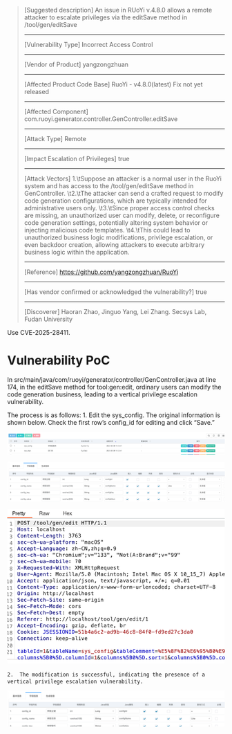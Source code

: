 > [Suggested description]
> An issue in RUoYi v.4.8.0 allows a remote attacker to escalate
> privileges via the editSave method in /tool/gen/editSave
>
> ------------------------------------------
>
> [Vulnerability Type]
> Incorrect Access Control
>
> ------------------------------------------
>
> [Vendor of Product]
> yangzongzhuan
>
> ------------------------------------------
>
> [Affected Product Code Base]
> RuoYi - v4.8.0(latest)  Fix not yet released
>
> ------------------------------------------
>
> [Affected Component]
> com.ruoyi.generator.controller.GenController.editSave
>
> ------------------------------------------
>
> [Attack Type]
> Remote
>
> ------------------------------------------
>
> [Impact Escalation of Privileges]
> true
>
> ------------------------------------------
>
> [Attack Vectors]
> 1.\tSuppose an attacker is a normal user in the RuoYi system and has access to the /tool/gen/editSave method in GenController.
> \t2.\tThe attacker can send a crafted request to modify code generation configurations, which are typically intended for administrative users only.
> \t3.\tSince proper access control checks are missing, an unauthorized user can modify, delete, or reconfigure code generation settings, potentially altering system behavior or injecting malicious code templates.
> \t4.\tThis could lead to unauthorized business logic modifications, privilege escalation, or even backdoor creation, allowing attackers to execute arbitrary business logic within the application.
>
> ------------------------------------------
>
> [Reference]
> https://github.com/yangzongzhuan/RuoYi
>
> ------------------------------------------
>
> [Has vendor confirmed or acknowledged the vulnerability?]
> true
>
> ------------------------------------------
>
> [Discoverer]
> Haoran Zhao, Jinguo Yang, Lei Zhang. Secsys Lab, Fudan University

Use CVE-2025-28411.


# Vulnerability PoC

In src/main/java/com/ruoyi/generator/controller/GenController.java at line 174, in the editSave method for tool:gen:edit, ordinary users can modify the code generation business, leading to a vertical privilege escalation vulnerability.

The process is as follows:
	1.	Edit the sys_config. The original information is shown below. Check the first row’s config_id for editing and click “Save.”

![alt text](image/image-46.png)

![alt text](image/image-48.png)

![alt text](image/image-47.png)

	2.	The modification is successful, indicating the presence of a vertical privilege escalation vulnerability.

![alt text](image/image-49.png)
